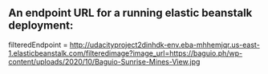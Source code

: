 ## An endpoint URL for a running elastic beanstalk deployment:
filteredEndpoint = http://udacityproject2dinhdk-env.eba-mhhemjqr.us-east-1.elasticbeanstalk.com/filteredimage?image_url=https://baguio.ph/wp-content/uploads/2020/10/Baguio-Sunrise-Mines-View.jpg
